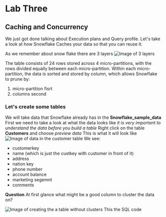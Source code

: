 # Lab Three
## Caching and Concurrency

We just got done talking about Execution plans and Query profile.  Let's take a look at how Snowflake Caches your data so that you can reuse it.  

As we remember about snow flake there are 3 layers 
![Image of 3 layers](https://github.com/kerrynakayama/developintelligence_data_engineering/blob/master/Day_02/LAB_03/Images/Screen%20Shot%202020-05-22%20at%2012.42.55%20PM.png)


The table consists of 24 rows stored across 4 micro-partitions, with the rows divided equally between each micro-partition. Within each micro-partition, the data is sorted and stored by column, which allows Snowflake to prune by:
1. micro-partition fisrt 
2. columns second 

### Let's create some tables
We will take data that Snowflake already has in the **Snowflake_sample_data**
First we need to take a look at what the data looks like
*it is very important to understand the data before you build a table*
Right click on the table **Customers** and choose *preview data*
This is what it will look like
![Image of data in the customer table](https://github.com/kerrynakayama/developintelligence_data_engineering/blob/master/Day_03/LAB_07/IMAGES/1_describe_table.png)
We see: 
- customerkey 
- name (which is just the custkey with customer in front of it) 
- address
- nation key
- phone number 
- account balance
- marketing segemnt 
- comments 

**Question** 
At first glance what might be a good column to cluster the data on?

![Image of creating the a table without clusters](https://github.com/kerrynakayama/developintelligence_data_engineering/blob/master/Day_03/LAB_07/IMAGES/2_create_nocluster_table.png)
This the SQL code 
```sql

